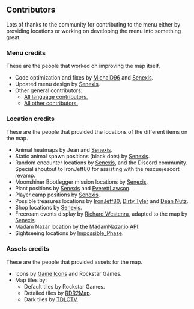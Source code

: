 ## Contributors
Lots of thanks to the community for contributing to the menu either by providing locations or working on developing the menu into something great.

### Menu credits
These are the people that worked on improving the map itself.

- Code optimization and fixes by [MichalD96](https://github.com/MichalD96) and [Senexis](https://github.com/Senexis).
- Updated menu design by [Senexis](https://github.com/Senexis).
- Other general contributors:
    * [All language contributors.](https://github.com/jeanropke/RDOMap/blob/master/langs/README.md)
    * [All other contributors.](https://github.com/jeanropke/RDOMap/graphs/contributors)

### Location credits
These are the people that provided the locations of the different items on the map.

- Animal heatmaps by Jean and [Senexis](https://github.com/Senexis).
- Static animal spawn positions (black dots) by [Senexis](https://github.com/Senexis).
- Random encounter locations by [Senexis](https://github.com/Senexis), and the Discord community. Special shoutout to IronJeff80 for assisting with the rescue/escort revamp.
- Moonshiner Bootlegger mission locations by [Senexis](https://github.com/Senexis).
- Plant positions by [Senexis](https://github.com/Senexis) and [EverettLawson](https://github.com/EverettLawson).
- Player camp positions by [Senexis](https://github.com/Senexis).
- Possible treasures locations by [IronJeff80](https://github.com/IronJeff80), [Dirty Tyler](https://www.youtube.com/channel/UC3LdKFizyou1RfkkmDUUVsg) and [Dean Nutz](https://www.youtube.com/channel/UCBSYrZQsPndOm-zckXNUItw).
- Shop locations by [Senexis](https://github.com/Senexis).
- Freeroam events display by [Richard Westenra](https://www.richardwestenra.com/rdr2-free-roam-event-schedule), adapted to the map by [Senexis](https://github.com/Senexis).
- Madam Nazar location by the [MadamNazar.io API](https://madamnazar.io/).
- Sightseeing locations by [Impossible_Phase](https://reddit.com/u/Impossible_Phase).

### Assets credits
These are the people that provided assets for the map.

- Icons by [Game Icons](https://game-icons.net/) and Rockstar Games.
- Map tiles by:
    * Default tiles by Rockstar Games.
    * Detailed tiles by [RDR2Map](https://rdr2map.com/).
    * Dark tiles by [TDLCTV](https://github.com/TDLCTV).
